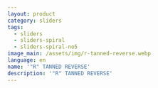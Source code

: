 ```yaml
---
layout: product
category: sliders
tags:
  - sliders
  - sliders-spiral
  - sliders-spiral-no5
image_main: /assets/img/r-tanned-reverse.webp
language: en
name: '"R" TANNED REVERSE'
description: '"R" TANNED REVERSE'
---
```

